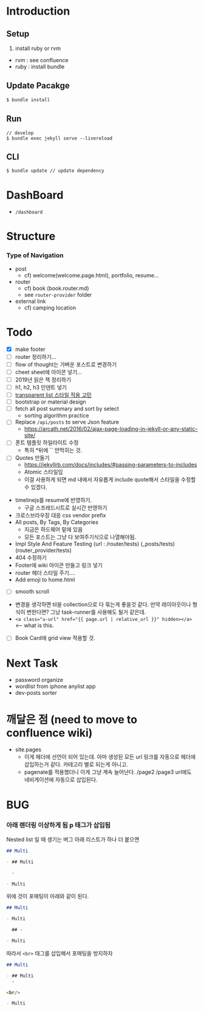 # Introduction

## Setup

1. install ruby or rvm

- rvm : see confluence
- ruby : install bundle

## Update Pacakge

```bash
$ bundle install
```

## Run

```
// develop
$ bundle exec jekyll serve --livereload
```

## CLI

```
$ bundle update // update dependency
```

# DashBoard

- `/dashboard`

# Structure

### Type of Navigation

- post
  - cf) welcome(welcome.page.html), portfolio, resume...
- router
  - cf) book (book.router.md)
  - see `router-provider` folder
- external link
  - cf) camping location

# Todo

- [x] make footer
- [ ] router 정리하기...
- [ ] flow of thought는 가벼운 포스트로 변경하기
- [ ] cheet sheet에 아이콘 넣기...
- [ ] 2019년 읽은 책 정리하기
- [ ] h1, h2, h3 인덴트 넣기
- [ ] [transparent list 스타일 적용 고민](https://codepen.io/nodws/pen/lahqf)
- [ ] bootstrap or material design
- [ ] fetch all post summary and sort by select
  - sorting algorithm practice
- [ ] Replace `/api/posts` to serve Json feature
  - https://arcath.net/2016/02/ajax-page-loading-in-jekyll-or-any-static-site/
- [ ] 폰트 템플릿 하일라이트 수정
  - 특히 \*뒤에 `` 안먹히는 것.
- [ ] Quotes 만들기
  - https://jekyllrb.com/docs/includes/#passing-parameters-to-includes
  - Atomic 스타일임
  - 이걸 사용하게 되면 md 내에서 자유롭게 include quote해서 스타일을 수정할 수 있겠다.
- timelinejs를 resume에 반영하기.
  - 구글 스프레드시트로 실시간 반영하기
- 크로스브라우징 대응 css vendor prefix
- All posts, By Tags, By Categories
  - 지금은 하드웨어 밑에 있음
  - 모든 포스트는 그냥 다 보여주기식으로 나열해야됨.
- Impl Style And Feature Testing (url : /router/tests) (\_posts/tests) (router_provider/tests)
- 404 수정하기
- Footer에 wiki 아이콘 만들고 링크 넣기
- router 헤더 스타일 주기....
- Add emoji to home.html
- [ ] smooth scroll
- 변경을 생각하면 til을 collection으로 다 묶는게 좋을것 같다. 만약 레이아웃이나 형식이 변한다면? 그낭 task-runner를 사용해도 될거 같은데.
- `<a class="u-url" href="{{ page.url | relative_url }}" hidden></a>` <-- what is this.
- [ ] Book Card에 grid view 적용할 것.

# Next Task

- password organize
- wordlist from iphone anylist app
- dev-posts sorter

# 깨달은 점 (need to move to confluence wiki)

- site.pages
  - 이게 헤더에 선언이 되어 있는데. 아마 생성된 모든 url 링크를 자동으로 헤더에 삽입하는거 같다. 카테고리 별로 되는게 아니고.
  - pagenate를 적용했더니 이게 그냥 계속 늘어난다. /page2 /page3 url에도 네비게이션에 자동으로 삽입된다.

# BUG

### 아래 렌더링 이상하게 됨 p 태그가 삽입됨

Nested list 일 때 생기는 버그 아래 리스트가 하나 더 붙으면

```md
## Multi

- ## Multi

  -

- Multi
```

위에 것이 포매팅이 아래와 같이 된다.

```md
## Multi

- Multi

  ## -

- Multi
```

따라서 `<br>` 태그를 삽입해서 포매팅을 방지하자

```md
## Multi

- ## Multi
  -

<br/>

- Multi
```
